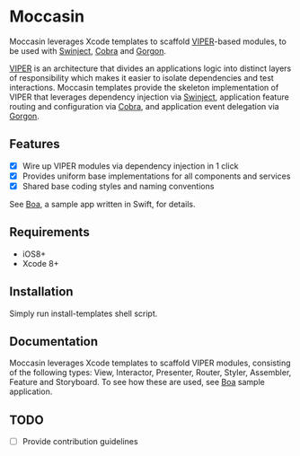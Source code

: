 # Moccasin
Moccasin leverages Xcode templates to scaffold [VIPER][1]-based modules, to be used with [Swinject][2], [Cobra][3] and [Gorgon][4].

[VIPER][1] is an architecture that divides an applications logic into distinct layers of responsibility which makes it easier to isolate dependencies and test interactions. Moccasin templates provide the skeleton implementation of VIPER that leverages dependency injection via [Swinject][2], application feature routing and configuration via [Cobra][3], and application event delegation via [Gorgon][4].

## Features
- [X] Wire up VIPER modules via dependency injection in 1 click
- [X] Provides uniform base implementations for all components and services
- [X] Shared base coding styles and naming conventions

See [Boa][5], a sample app written in Swift, for details.

## Requirements
- iOS8+
- Xcode 8+

## Installation
Simply run install-templates shell script.

## Documentation
Moccasin leverages Xcode templates to scaffold VIPER modules, consisting of the following types: View, Interactor, Presenter, Router, Styler, Assembler, Feature and Storyboard. To see how these are used, see [Boa][5] sample application.

## TODO
- [ ] Provide contribution guidelines

[1]: http://mutualmobile.github.io/blog/2013/12/04/viper-introduction/
[2]: https://github.com/Swinject/Swinject
[3]: https://github.com/locationlabs/Cobra
[4]: https://github.com/locationlabs/Gorgon
[5]: https://github.com/locationlabs/Boa
